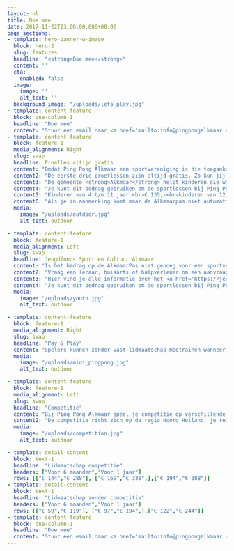 ```yaml
---
layout: nl
title: Doe mee
date: 2017-11-22T23:00:00.000+00:00
page_sections:
- template: hero-banner-w-image
  block: hero-2
  slug: features
  headline: "<strong>Doe mee</strong>"
  content: ''
  cta:
    enabled: false
  image:
    image: ''
    alt_text: ''
  background_image: "/uploads/lets_play.jpg"
- template: content-feature
  block: one-column-1
  headline: "Doe mee"
  content: "Stuur een email naar <a href='mailto:info@pingpongalkmaar.nl'>info@pingpongalkmaar.nl</a> om je aan te melden. De eerste 3 lessen zijn gratis."
- template: content-feature
  block: feature-1
  media_alignment: Right
  slug: swap
  headline: Proefles altijd gratis
  content: "Omdat Ping Pong Alkmaar een sportvereniging is die toegankelijk is voor iedereen, bieden we lidmaatschappen aan die flexibel opgezet zijn en de vrijheid bieden om te sporten zoals jij wilt. We bieden als een van de weinig sportverenigingen in Alkmaar het Pay & Play lidmaatschap aan. Als je de smaak te pakken hebt kun je een half jaar of jaar lidmaatschap afsluiten bij ons. Je kiest voor 2, 3 of 4 per per week trainen."
  content2: "De eerste drie proeflessen zijn altijd gratis. Zo kun jij ontdekken hoe leuk tafeltennis is en de sfeer proeven bij onze trainingen"
  content3: "De gemeente <strong>Alkmaar</strong> helpt kinderen die willen sporten met het betalen van het lidmaatschap. Als je hiervoor in aanmerking komt en automatisch een gratis <strong>AlkmaarPas</strong> ontvangen hebt dan krijgen jouw kinderen hun eigen pas. Op de AlkmaarPas staat een tegoed voor kinderen om sportlessen van te betalen."
  content4: "Je kunt dit bedrag gebruiken om de sportlessen bij Ping Pong Alkmaar te betalen. We helpen ouders en begeleiders graag als ze hier vragen over hebben."
  content5: "Kinderen van 4 t/m 11 jaar.<br>€ 135,-<br>kinderen van 12 t/m 17 jaar.<br>€ 107,-"
  content6: "Als je in aanmerking komt maar de Alkmaarpas niet automatisch ontvangen hebt neem dan contact op met <a href='https://www.haltewerk.nl/alkmaarpas' target='_blank'>Halte Werk</a>"
  media:
    image: "/uploads/outdoor.jpg"
    alt_text: outdoor

- template: content-feature
  block: feature-1
  media_alignment: Left
  slug: swap
  headline: Jeugdfonds Sport en Cultuur Alkmaar
  content: "Is het bedrag op de AlkmaarPas niet genoeg voor een sportvereniging of muziekles voor je kind tussen 4 en 17 jaar? Dan is er het Jeugdfonds Sport en Cultuur Alkmaar."
  content2: "Vraag een leraar, huisarts of hulpverlener om een aanvraag bij dit fonds te doen.Gebruik de bijdrage van het fonds om contributie, kleding en benodigdheden mee te betalen.Ouders kunnen tijdelijk ook zélf € 50 aanvragen"
  content3: "Hier vind je alle informatie over het <a href='https://jeugdfondssportencultuur.nl/fondsen/alkmaar/' target='_blank'>Jeugdfonds Sport en Cultuur Alkmaar</a>"
  content4: "Je kunt dit bedrag gebruiken om de sportlessen bij Ping Pong Alkmaar te betalen. We helpen ouders en begeleiders graag als ze hier vragen over hebben."
  media:
    image: "/uploads/youth.jpg"
    alt_text: outdoor

- template: content-feature
  block: feature-1
  media_alignment: Right
  slug: swap
  headline: "Pay & Play"
  content: "Spelers kunnen zonder vast lidmaatschap meetrainen wanneer het hen uitkomt. Jeugdspelers (4 t/m 18 jaar)  betalen € 3,50 per les en volwassenen € 5. Je zit nergens aan vast en bent altijd welkom bij een van de community sessions."
  media:
    image: "/uploads/mini_pingpong.jpg"
    alt_text: outdoor

- template: content-feature
  block: feature-1
  media_alignment: Left
  slug: swap
  headline: "Competitie"
  content: "Bij Ping Pong Alkmaar speel je competitie op verschillende niveaus. De wedstrijden worden gemiddeld 20 keer per jaar gespeeld, thuis of uit. Een wedstrijd duurt ongeveer 3 uur en vinden plaats op zaterdag. De starttijden van de uitwedstrijden variëren per club."
  content2: "De competitie richt zich op de regio Noord Holland, je reist maximaal 45 minuten naar een uitwedstrijd bij de club die het verst van Alkmaar ligt. Ouders van jeugdspelers die competitie spelen zorgen zelf voor de aanwezigheid van de speler op de uit locatie."
  media:
    image: "/uploads/competition.jpg"
    alt_text: outdoor

- template: detail-content
  block: text-1
  headline: "Lidmaatschap competitie"
  headers: ["Voor 6 maanden","Voor 1 jaar"]
  rows: [["€ 144","€ 288"], ["€ 169","€ 338",],["€ 194","€ 388"]]
- template: detail-content
  block: text-1
  headline: "Lidmaatschap zonder competitie"
  headers: ["Voor 6 maanden","Voor 1 jaar"]
  rows: [["€ 59","€ 119"], ["€ 97","€ 194",],["€ 122","€ 244"]]
- template: content-feature
  block: one-column-1
  headline: "Doe mee"
  content: "Stuur een email naar <a href='mailto:info@pingpongalkmaar.nl'>info@pingpongalkmaar.nl</a> om je aan te melden. De eerste 3 lessen zijn gratis."
---
```

